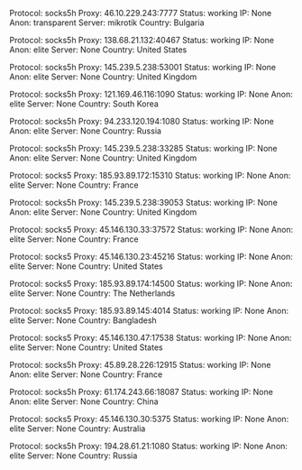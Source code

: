 Protocol: socks5h
Proxy: 46.10.229.243:7777
Status: working
IP: None
Anon: transparent
Server: mikrotik
Country: Bulgaria

Protocol: socks5h
Proxy: 138.68.21.132:40467
Status: working
IP: None
Anon: elite
Server: None
Country: United States

Protocol: socks5h
Proxy: 145.239.5.238:53001
Status: working
IP: None
Anon: elite
Server: None
Country: United Kingdom

Protocol: socks5h
Proxy: 121.169.46.116:1090
Status: working
IP: None
Anon: elite
Server: None
Country: South Korea

Protocol: socks5h
Proxy: 94.233.120.194:1080
Status: working
IP: None
Anon: elite
Server: None
Country: Russia

Protocol: socks5h
Proxy: 145.239.5.238:33285
Status: working
IP: None
Anon: elite
Server: None
Country: United Kingdom

Protocol: socks5
Proxy: 185.93.89.172:15310
Status: working
IP: None
Anon: elite
Server: None
Country: France

Protocol: socks5h
Proxy: 145.239.5.238:39053
Status: working
IP: None
Anon: elite
Server: None
Country: United Kingdom

Protocol: socks5
Proxy: 45.146.130.33:37572
Status: working
IP: None
Anon: elite
Server: None
Country: France

Protocol: socks5
Proxy: 45.146.130.23:45216
Status: working
IP: None
Anon: elite
Server: None
Country: United States

Protocol: socks5
Proxy: 185.93.89.174:14500
Status: working
IP: None
Anon: elite
Server: None
Country: The Netherlands

Protocol: socks5
Proxy: 185.93.89.145:4014
Status: working
IP: None
Anon: elite
Server: None
Country: Bangladesh

Protocol: socks5
Proxy: 45.146.130.47:17538
Status: working
IP: None
Anon: elite
Server: None
Country: United States

Protocol: socks5h
Proxy: 45.89.28.226:12915
Status: working
IP: None
Anon: elite
Server: None
Country: France

Protocol: socks5h
Proxy: 61.174.243.66:18087
Status: working
IP: None
Anon: elite
Server: None
Country: China

Protocol: socks5
Proxy: 45.146.130.30:5375
Status: working
IP: None
Anon: elite
Server: None
Country: Australia

Protocol: socks5h
Proxy: 194.28.61.21:1080
Status: working
IP: None
Anon: elite
Server: None
Country: Russia

